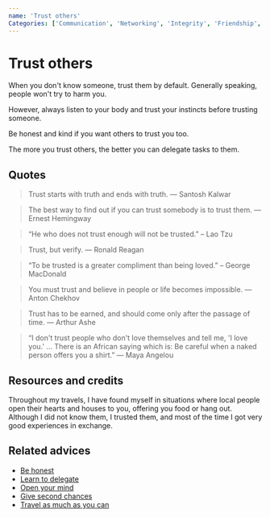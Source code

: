 ```yaml
---
name: 'Trust others'
Categories: ['Communication', 'Networking', 'Integrity', 'Friendship', 'Community', 'Growth', 'Trust', 'Honesty', 'Remove Kindness']
---
```

# Trust others

When you don't know someone, trust them by default. Generally speaking, people won't try to harm you.

However, always listen to your body and trust your instincts before trusting someone.

Be honest and kind if you want others to trust you too.

The more you trust others, the better you can delegate tasks to them.

## Quotes

> Trust starts with truth and ends with truth. ― Santosh Kalwar

> The best way to find out if you can trust somebody is to trust them. ― Ernest Hemingway

> “He who does not trust enough will not be trusted.” – Lao Tzu

> Trust, but verify. ― Ronald Reagan

> “To be trusted is a greater compliment than being loved.” – George MacDonald

> You must trust and believe in people or life becomes impossible. ― Anton Chekhov

> Trust has to be earned, and should come only after the passage of time. ― Arthur Ashe

> “I don't trust people who don't love themselves and tell me, 'I love you.' ... There is an African saying which is: Be careful when a naked person offers you a shirt.” ― Maya Angelou

## Resources and credits

Throughout my travels, I have found myself in situations where local people open their hearts and houses to you, offering you food or hang out. Although I did not know them, I trusted them, and most of the time I got very good experiences in exchange.

## Related advices

- [Be honest](../Be%20honest/index.md)
- [Learn to delegate](../Learn%20to%20delegate/index.md)
- [Open your mind](../Open%20your%20mind/index.md)
- [Give second chances](../Give%20second%20chances/index.md)
- [Travel as much as you can](../Travel%20as%20much%20as%20you%20can/index.md)